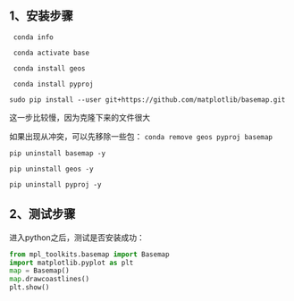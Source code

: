 ## 1、安装步骤
` conda info`

` conda activate base`

` conda install geos`

` conda install pyproj`

```
sudo pip install --user git+https://github.com/matplotlib/basemap.git
```
这一步比较慢，因为克隆下来的文件很大


如果出现从冲突，可以先移除一些包：
`conda remove geos pyproj basemap`

`pip uninstall basemap -y`

`pip uninstall geos -y`

`pip uninstall pyproj -y`


## 2、测试步骤
进入python之后，测试是否安装成功：
``` python
from mpl_toolkits.basemap import Basemap
import matplotlib.pyplot as plt
map = Basemap()
map.drawcoastlines()
plt.show()
```
